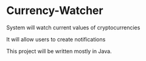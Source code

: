 # Currency-Watcher

System will watch current values of cryptocurrencies

It will allow users to create notifications

This project will be written mostly in Java.
